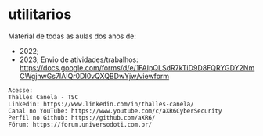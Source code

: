 # utilitarios
Material de todas as aulas dos anos de:
 - 2022;
 - 2023;
Envio de atividades/trabalhos: https://docs.google.com/forms/d/e/1FAIpQLSdR7kTiD9D8FQRYGDY2NmCWgjnwGs7IAIQr0DI0vQXQBDwYjw/viewform
```
Acesse:
Thalles Canela - TSC
Linkedin: https://www.linkedin.com/in/thalles-canela/
Canal no YouTube: https://www.youtube.com/c/aXR6CyberSecurity
Perfil no Github: https://github.com/aXR6/
Fórum: https://forum.universodoti.com.br/
```
